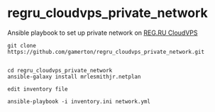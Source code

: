 # regru_cloudvps_private_network

Ansible playbook to set up private network on [REG.RU CloudVPS](https://www.reg.ru/vps/cloud/?rlink=reflink-6314721)

```
git clone https://github.com/gamerton/regru_cloudvps_private_network.git


cd regru_cloudvps_private_network
ansible-galaxy install mrlesmithjr.netplan

edit inventory file

ansible-playbook -i inventory.ini network.yml
```
